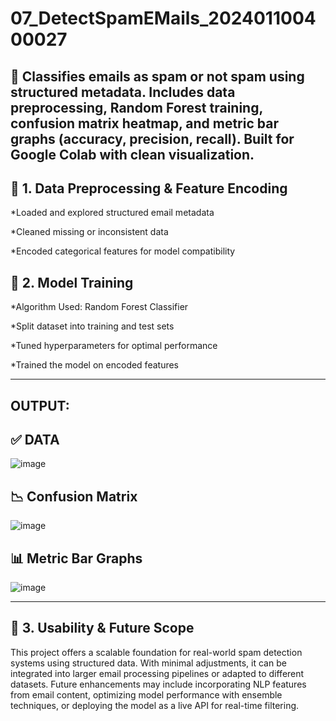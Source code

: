 # 07_DetectSpamEMails_202401100400027
📧 Classifies emails as spam or not spam using structured metadata. Includes data preprocessing, Random Forest training, confusion matrix heatmap, and metric bar graphs (accuracy, precision, recall). Built for Google Colab with clean visualization.
-



🔧 1. Data Preprocessing & Feature Encoding
------------------------------------------------------------
*Loaded and explored structured email metadata

*Cleaned missing or inconsistent data

*Encoded categorical features for model compatibility



🌲 2. Model Training
------------------------------------------------------------
*Algorithm Used: Random Forest Classifier

*Split dataset into training and test sets

*Tuned hyperparameters for optimal performance

*Trained the model on encoded features



--------------------------------------------------------------------------------------------------------------------------
 OUTPUT:
--------------------------------------------------------------------------------------------------------------------------
✅ DATA
--------------------
![image](https://github.com/user-attachments/assets/6b8e5778-5284-453f-ab2d-f3582795ac3e)

📉 Confusion Matrix
--------------------
![image](https://github.com/user-attachments/assets/a9c08b9c-cf20-4083-84e8-69ddc0bd82aa)

📊 Metric Bar Graphs
--------------------
![image](https://github.com/user-attachments/assets/71e4b194-35d4-47d0-b4a0-84b83d6ce1f9)

--------------------------------------------------------------------------------------------------------------------------


🚀 3. Usability & Future Scope
---------------------------------------------------------
This project offers a scalable foundation for real-world spam detection systems using structured data. With minimal adjustments, it can be integrated into larger email processing pipelines or adapted to different datasets. Future enhancements may include incorporating NLP features from email content, optimizing model performance with ensemble techniques, or deploying the model as a live API for real-time filtering.


